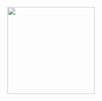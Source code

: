 <div>
<p align="center">
<img  src="https://i.imgur.com/qMsOvLb.png"  data-canonical-src="https://i.imgur.com/qMsOvLb.png"  width="200"  />
</p>
</div>